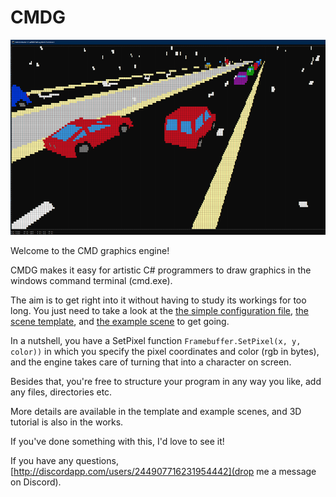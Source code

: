 # CMDG

![cover image](https://github.com/Byproduct/CMDG/blob/main/cover_image_small.png)

Welcome to the CMD graphics engine!

CMDG makes it easy for artistic C# programmers to draw graphics in the windows command terminal (cmd.exe). 

The aim is to get right into it without having to study its workings for too long. You just need to take a look at the [the simple configuration file](https://github.com/Byproduct/CMDG/blob/main/CMDG/Config.cs), [the scene template](https://github.com/Byproduct/CMDG/blob/main/CMDG/Scenes/SceneTemplate.cs), and [the example scene](https://github.com/Byproduct/CMDG/blob/main/CMDG/Scenes/Example2D.cs) to get going.

In a nutshell, you have a SetPixel function
`Framebuffer.SetPixel(x, y, color))`
in which you specify the pixel coordinates and color (rgb in bytes),
and the engine takes care of turning that into a character on screen. 

Besides that, you're free to structure your program in any way you like, add any files, directories etc.

More details are available in the template and example scenes, and 3D tutorial is also in the works.

If you've done something with this, I'd love to see it!

If you have any questions, [http://discordapp.com/users/244907716231954442](drop me a message on Discord).

